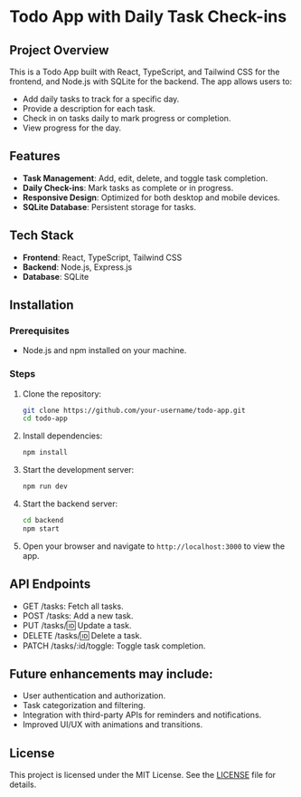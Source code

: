 # Todo App with Daily Task Check-ins

## Project Overview
This is a Todo App built with React, TypeScript, and Tailwind CSS for the frontend, and Node.js with SQLite for the backend. The app allows users to:
- Add daily tasks to track for a specific day.
- Provide a description for each task.
- Check in on tasks daily to mark progress or completion.
- View progress for the day.

## Features
- **Task Management**: Add, edit, delete, and toggle task completion.
- **Daily Check-ins**: Mark tasks as complete or in progress.
- **Responsive Design**: Optimized for both desktop and mobile devices.
- **SQLite Database**: Persistent storage for tasks.

## Tech Stack
- **Frontend**: React, TypeScript, Tailwind CSS
- **Backend**: Node.js, Express.js
- **Database**: SQLite

## Installation

### Prerequisites
- Node.js and npm installed on your machine.

### Steps
1. Clone the repository:
   ```bash
   git clone https://github.com/your-username/todo-app.git
   cd todo-app
    ```
2. Install dependencies:
   ```bash
   npm install
   ```
3. Start the development server:
   ```bash
   npm run dev
   ```
4. Start the backend server:
   ```bash
   cd backend
   npm start
   ```
5. Open your browser and navigate to `http://localhost:3000` to view the app.

## API Endpoints
- GET /tasks: Fetch all tasks.
- POST /tasks: Add a new task.
- PUT /tasks/:id: Update a task.
- DELETE /tasks/:id: Delete a task.
- PATCH /tasks/:id/toggle: Toggle task completion.

## Future enhancements may include:
- User authentication and authorization.
- Task categorization and filtering.
- Integration with third-party APIs for reminders and notifications.
- Improved UI/UX with animations and transitions.

## License
This project is licensed under the MIT License. See the [LICENSE](LICENSE) file for details.